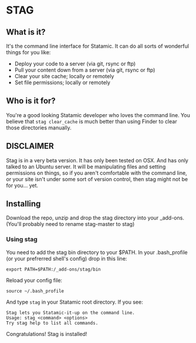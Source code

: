 # STAG

## What is it?
It's the command line interface for Statamic. It can do all sorts of
wonderful things for you like:

- Deploy your code to a server (via git, rsync or ftp)
- Pull your content down from a server (via git, rsync or ftp)
- Clear your site cache; locally or remotely
- Set file permissions; locally or remotely

## Who is it for?
You're a good looking Statamic developer who loves the command line. You
believe that `stag clear_cache` is much better than using Finder to
clear those directories manually.

## DISCLAIMER
Stag is in a very beta version. It has only been tested on OSX. And has
only talked to an Ubuntu server. It will be manipulating files and
setting permissions on things, so if you aren't comfortable with the
command line, or your site isn't under some sort of version control,
then stag might not be for you... yet.

## Installing
Download the repo, unzip and drop the stag directory into your
\_add-ons. (You'll probably need to rename stag-master to stag)

### Using stag
You need to add the stag bin directory to your $PATH. In your
.bash_profile (or your prefrerred shell's config) drop in this line:

```
export PATH=$PATH:/_add-ons/stag/bin
```

Reload your config file:

```
source ~/.bash_profile
```

And type `stag` in your Statamic root directory. If you see:

```
Stag lets you Statamic-it-up on the command line.
Usage: stag <command> <options>
Try stag help to list all commands.
```
Congratulations! Stag is installed!

